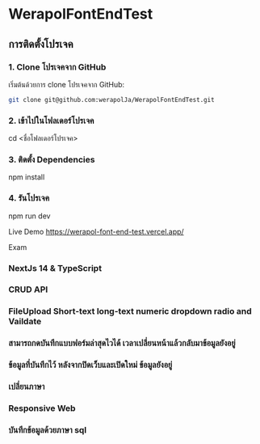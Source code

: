 # WerapolFontEndTest


## การติดตั้งโปรเจค

### 1. Clone โปรเจคจาก GitHub
เริ่มต้นด้วยการ clone โปรเจคจาก GitHub:
```bash
git clone git@github.com:werapolJa/WerapolFontEndTest.git
```
### 2. เข้าไปในโฟลเดอร์โปรเจค
cd <ชื่อโฟลเดอร์โปรเจค>

### 3. ติดตั้ง Dependencies
npm install

### 4. รันโปรเจค
npm run dev

Live Demo https://werapol-font-end-test.vercel.app/


Exam 
### NextJs 14 & TypeScript
### CRUD API
### FileUpload Short-text long-text numeric dropdown radio and Vaildate
### สามารถกดบันทึกแบบฟอร์มล่าสุดไวได้ เวลาเปลี่ยนหน้าแล้วกลับมาข้อมูลยังอยู่
### ข้อมูลที่บันทึกไว้ หลังจากปิดเว็บและเปิดใหม่ ข้อมูลยังอยู่
### เปลี่ยนภาษา
### Responsive Web
### บันทึกข้อมูลด้วยภาษา sql



